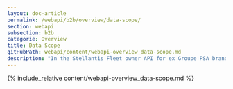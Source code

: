 ```yaml
---
layout: doc-article
permalink: /webapi/b2b/overview/data-scope/
section: webapi
subsection: b2b
categorie: Overview
title: Data Scope
gitHubPath: webapi/content/webapi-overview_data-scope.md
description: "In the Stellantis Fleet owner API for ex Groupe PSA brands (Citroën, DS, Peugeot, Opel and Vauxhall), available data are related to connected vehicle service data scope."
---
```


{% include_relative content/webapi-overview_data-scope.md %}
